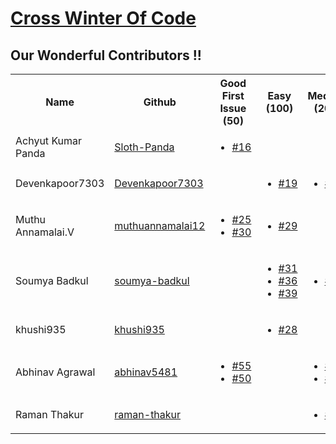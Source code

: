 # [Cross Winter Of Code](https://crosswoc.ieeedtu.in/)

## Our Wonderful Contributors !!

<table>
<tr><th>Name</th><th>Github</th><th>Good First Issue (50) </th><th>Easy (100)</th><th>Medium (200)</th><th>Hard (500)</th><th>Total</th><tr>
   
<tr>
   <td> Achyut Kumar Panda</td>
   <td><a href='https://github.com/Sloth-Panda'>Sloth-Panda</a></td>
   <td> 
    <ul>
         <li><a href='https://github.com/luckykumarirai/easy-education/pull/16'>#16</a></li>
      </ul>
    </td>
    <td></td>
   <td></td>
   <td></td>
   <td>50</td>
</tr>

<tr>
   <td> Devenkapoor7303</td>
   <td> <a href='https://github.com/Devenkapoor7303'>Devenkapoor7303</a></td>
   <td></td>
   <td>
        <ul>
         <li><a href='https://github.com/luckykumarirai/easy-education/pull/19'>#19</a></li>
      </ul>
   </td>
   <td>
      <ul>
         <li><a href='https://github.com/luckykumarirai/easy-education/pull/46'>#46</a></li>
      </ul>
   </td>
   <td></td>
   <td>300</td>
</tr>

<tr>
   <td> Muthu Annamalai.V</td>
   <td> <a href='https://github.com/muthuannamalai12'>muthuannamalai12</a></td>
   <td>
      <ul>
        <li><a href='https://github.com/luckykumarirai/easy-education/pull/25'>#25</a></li>
        <li><a href='https://github.com/luckykumarirai/easy-education/pull/30'>#30</a></li>
     </ul>
   </td>
   <td>
        <ul>
        <li><a href='https://github.com/luckykumarirai/easy-education/pull/29'>#29</a></li>
        </ul>
   </td>
   <td></td>
   <td></td>
   <td>200</td>
</tr>

<tr>
   <td>Soumya Badkul</td>
   <td><a href='https://github.com/soumya-badkul'>soumya-badkul</a></td>
   <td></td>
   <td>
   <ul>
        <li><a href='https://github.com/luckykumarirai/easy-education/pull/31'>#31</a></li>
         <li><a href='https://github.com/luckykumarirai/easy-education/pull/36'>#36</a></li>
         <li><a href='https://github.com/luckykumarirai/easy-education/pull/39'>#39</a></li>
      </ul>
   </td>
   <td>
      <ul>
        <li><a href='https://github.com/luckykumarirai/easy-education/pull/27'>#27</a></li>
        </ul>
   </td>
    <td>
       <ul>
        <li><a href='https://github.com/luckykumarirai/easy-education/pull/48'>#48</a></li>
        </ul>
   </td>
   <td>1000</td>
</tr>
<tr>
   <td>khushi935</td>
   <td><a href='https://github.com/khushi935'>khushi935</a></td>
   <td></td>
   <td>
   <ul>
        <li><a href='https://github.com/luckykumarirai/easy-education/pull/28'>#28</a></li>
      </ul>
   </td>
   <td></td>
    <td></td>
   <td>100</td>
</tr>
<tr>
   <td>Abhinav Agrawal</td>
   <td><a href='https://github.com/abhinav5481'>abhinav5481</a></td>
   <td>
      <ul>
      <li><a href='https://github.com/luckykumarirai/easy-education/pull/55'>#55</a></li>
        <li><a href='https://github.com/luckykumarirai/easy-education/pull/50'>#50</a></li>
        </ul>
   </td>
   <td></td>
   <td>
     <ul>
        <li><a href='https://github.com/luckykumarirai/easy-education/pull/32'>#32</a></li>
        <li><a href='https://github.com/luckykumarirai/easy-education/pull/54'>#54</a></li>
      </ul>
   </td>
   <td>
      <ul>
        <li><a href='https://github.com/luckykumarirai/easy-education/pull/37'>#37</a></li>
        </ul>
   </td>
   <td>1100</td>
</tr>
<tr>
   <td>Raman Thakur</td>
   <td><a href='https://github.com/raman-thakur'>raman-thakur</a></td>
   <td></td>
   <td></td>
   <td>
      <ul>
        <li><a href='https://github.com/luckykumarirai/easy-education/pull/38'>#38</a></li>
      </ul>
   </td>
    <td>
       <ul>
        <li><a href='https://github.com/luckykumarirai/easy-education/pull/45'>#45</a></li>
      </ul>
   </td>
   <td>700</td>
</tr>

</table>

